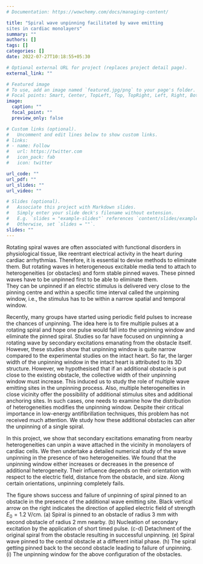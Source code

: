 ```yaml
---
# Documentation: https://wowchemy.com/docs/managing-content/

title: "Spiral wave unpinning facilitated by wave emitting
sites in cardiac monolayers"
summary: ""
authors: []
tags: []
categories: []
date: 2022-07-27T10:18:55+05:30

# Optional external URL for project (replaces project detail page).
external_link: ""

# Featured image
# To use, add an image named `featured.jpg/png` to your page's folder.
# Focal points: Smart, Center, TopLeft, Top, TopRight, Left, Right, BottomLeft, Bottom, BottomRight.
image:
  caption: ""
  focal_point: ""
  preview_only: false

# Custom links (optional).
#   Uncomment and edit lines below to show custom links.
# links:
# - name: Follow
#   url: https://twitter.com
#   icon_pack: fab
#   icon: twitter

url_code: ""
url_pdf: ""
url_slides: ""
url_video: ""

# Slides (optional).
#   Associate this project with Markdown slides.
#   Simply enter your slide deck's filename without extension.
#   E.g. `slides = "example-slides"` references `content/slides/example-slides.md`.
#   Otherwise, set `slides = ""`.
slides: ""
---
```

Rotating spiral waves are often
associated with functional disorders in physiological tissue, like reentrant
electrical activity in the heart during cardiac
arrhythmias. Therefore, it is essential to devise methods to
eliminate them. But rotating waves in heterogeneous excitable media
tend to attach to heterogeneities (or obstacles) and form stable pinned
waves. These pinned waves have to be unpinned first to be able to eliminate them.  
They can be unpinned if an electric stimulus is delivered very close to the pinning centre
and within a specific time interval called the unpinning window, i.e., the stimulus has to be within a narrow spatial and temporal
window.

Recently, many groups have started using periodic field pulses to increase the
chances of unpinning. The idea here is to fire
multiple pulses at a rotating spiral and hope one pulse would fall into the unpinning
window and eliminate the pinned spiral. Studies so far have focused on
unpinning a rotating wave by secondary excitations emanating from the obstacle itself. However, these studies show that unpinning window is quite narrow compared to the
experimental studies on the intact heart. So far, the larger width of the unpinning window in the intact
heart is attributed to its 3D structure. However, we hypothesised that if an additional obstacle is put close
to the existing obstacle, the collective width of their unpinning window must increase. This induced us to study the role of multiple wave emitting sites in the unpinning process. Also, multiple heterogeneities in close vicinity offer the possibility of additional stimulus sites and additional anchoring sites. In such cases, one needs to examine how the distribution of heterogeneities modifies the unpinning window. Despite their critical importance in low-energy antifibrillation techniques, this problem has not received much attention. We study how these additional obstacles can alter the unpinning of a single spiral.

In this project, we show that secondary excitations emanating from nearby heterogeneities can unpin a wave attached in the vicinity in monolayers of cardiac cells. We then undertake a detailed numerical study of the wave unpinning in the presence of two heterogeneities.
We found that the unpinning window either increases or decreases in the presence of additional heterogeneity.
Their influence depends on their
orientation with respect to the electric field, distance from the obstacle, and
size. Along certain orientations, unpinning completely fails.

The figure shows success and failure of unpinning of spiral pinned to an
obstacle in the presence of the additional wave emitting site. Black vertical arrow on the right indicates the direction of applied electric field of strength $E_{0} = 1.2$
V/cm. (a) Spiral is pinned to an obstacle of radius
3 mm with second obstacle of radius 2 mm nearby.
(b) Nucleation of secondary excitation by the application of short timed pulse.
(c-d) Detachment of the original spiral from the obstacle resulting in
successful unpinning. (e) Spiral wave pinned to the central obstacle at a
different initial phase. (h) The spiral
getting pinned back to the second obstacle leading to failure of unpinning.
(i) The unpinning window for the above configuration of the obstacles.
